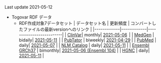 Last update 2021-05-12
* Togovar RDF データ 
  * RDF作成対象7データセット
    | データセット名     | 更新頻度     | コンバートしたファイルの最新versionへのリンク | 
    |-------------|-------------|--------------------------| 
    | [ClinVar](https://www.ncbi.nlm.nih.gov/clinvar/)| monthly| [2021-05-06](https://togovar-stg.biosciencedbc.jp/public/virtuoso/clinvar/latest/)                | 
    | [MedGen](https://www.ncbi.nlm.nih.gov/medgen/)  | bidaily|  [2021-05-11](https://togovar-stg.biosciencedbc.jp/public/virtuoso/medgen/latest/)                | 
    | [PubTator](https://www.ncbi.nlm.nih.gov/research/pubtator/)    | biweekly|  [2021-04-29](https://togovar-stg.biosciencedbc.jp/public/virtuoso/pubtator/latest/)               | 
    | [PubMed](https://pubmed.ncbi.nlm.nih.gov/) | daily|  [2021-05-07](https://togovar-stg.biosciencedbc.jp/public/virtuoso/pubmed/latest/)               | 
    | [NLM Catalog](https://www.ncbi.nlm.nih.gov/nlmcatalog) | daily|  [2021-05-11](https://togovar-stg.biosciencedbc.jp/public/virtuoso/nlm-catalog/latest/)               | 
    | [Ensembl GRCh37](https://grch37.ensembl.org/index.html) | bimonthly|  [2021-05-06 (Ensembl 104)](https://togovar-stg.biosciencedbc.jp/public/virtuoso/ensembl/latest/) | 
    | [HGNC](https://www.genenames.org/) | daily|  [2021-05-11](https://togovar-stg.biosciencedbc.jp/public/virtuoso/hgnc/latest/)    | 

